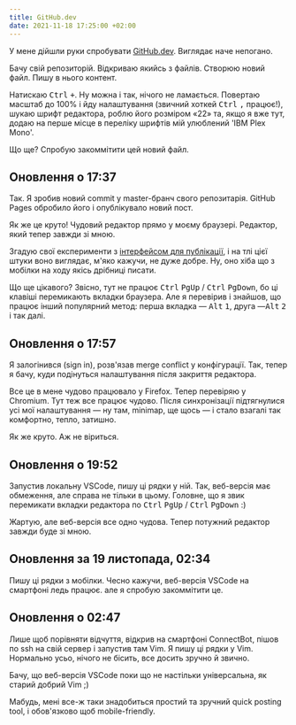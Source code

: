 ```yaml
---
title: GitHub.dev
date: 2021-11-18 17:25:00 +02:00
---
```


У мене дійшли руки спробувати [GitHub.dev][1]. Виглядає наче непогано.

Бачу свій репозиторій. Відкриваю якийсь з файлів. Створюю новий файл. Пишу в нього контент.

Натискаю <kbd>Ctrl</kbd>&nbsp;<kbd>+</kbd>. Ну можна і так, нічого не ламається. Повертаю масштаб до 100% і йду налаштування (звичний хоткей <kbd>Ctrl</kbd>&nbsp;<kbd>,</kbd> працює!), шукаю шрифт редактора, роблю його розміром «22» та, якщо я вже тут, додаю на перше місце в переліку шрифтів мій улюблений 'IBM Plex Mono'.

Що ще? Спробую закоммітити цей новий файл.


Оновлення о 17:37
-----------------

Так. Я зробив новий commit у master-бранч свого репозитарія. GitHub Pages обробило його і опублікувало новий пост.

Як же це круто! Чудовий редактор прямо у моєму браузері. Редактор, який тепер завжди зі мною.

Згадую свої експерименти з [інтерфейсом для публікації][2], і на тлі цієї штуки воно виглядає, м'яко кажучи, не дуже добре. Ну, оно хіба що з мобілки на ходу якісь дрібниці писати.

Що ще цікавого? Звісно, тут не працює <kbd>Ctrl</kbd>&nbsp;<kbd>PgUp</kbd> / <kbd>Ctrl</kbd>&nbsp;<kbd>PgDown</kbd>, бо ці клавіші перемикають вкладки браузера. Але я перевірив і знайшов, що працює інший популярний метод: перша вкладка — <kbd>Alt</kbd>&nbsp;<kbd>1</kbd>, друга —<kbd>Alt</kbd>&nbsp;<kbd>2</kbd> і так далі.


Оновлення о 17:57
-----------------

Я залогінився (sign in), розв'язав merge conflict у конфігурації. Так, тепер я бачу, куди подінуться налаштування після закриття редактора.

Все це в мене чудово працювало у Firefox. Тепер перевіряю у Chromium. Тут теж все працює чудово. Після синхронізації підтягнулися усі мої налаштування — ну там, minimap, ще щось — і стало взагалі так комфортно, тепло, затишно.

Як же круто. Аж не віриться.


Оновлення о 19:52
-----------------

Запустив локальну VSCode, пишу ці рядки у ній. Так, веб-версія має обмеження, але справа не тільки в цьому. Головне, що я звик перемикати вкладки редактора по <kbd>Ctrl</kbd>&nbsp;<kbd>PgUp</kbd> / <kbd>Ctrl</kbd>&nbsp;<kbd>PgDown</kbd> :)

Жартую, але веб-версія все одно чудова. Тепер потужний редактор завжди буде зі мною.

Оновлення за 19 листопада, 02:34
------

Пишу ці рядки з мобілки. Чесно кажучи, веб-версія VSCode на смартфоні ледь працює. але я спробую закоммітити це.


Оновлення о 02:47
-----------------

Лише щоб порівняти відчуття, відкрив на смартфоні ConnectBot, пішов по ssh на свій сервер і запустив там Vim. Я пишу ці рядки у Vim. Нормально усьо, нічого не бісить, все досить зручно й звично.

Бачу, що веб-версія VSCode поки що не настільки універсальна, як старий добрий Vim ;)

Мабудь, мені все-ж таки знадобиться простий та зручний quick posting tool, і обов'язково щоб mobile-friendly.

[1]: https://github.dev
[2]: /2021/11/16/instrument-dlia-publikatsii.html
